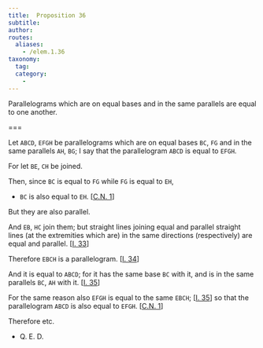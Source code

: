 ```yaml
---
title:  Proposition 36
subtitle:
author:
routes:
  aliases:
    - /elem.1.36
taxonomy:
  tag:
  category:
    -
---
```


Parallelograms which are on equal bases and in the same parallels are equal to one another.

===

Let `ABCD`, `EFGH` be parallelograms which are on equal bases `BC`, `FG` and in the same parallels `AH`, `BG`;  I say that the parallelogram `ABCD` is equal to `EFGH`.

For let `BE`, `CH` be joined.

Then, since `BC` is equal to `FG` while `FG` is equal to `EH`, 

- `BC` is also equal to `EH`. [<a href="/elem.1.c.n.1">C.N. 1</a>]

But they are also parallel.

And `EB`, `HC` join them; but straight lines joining equal and parallel straight lines (at the extremities which are) in the same directions (respectively) are equal and parallel. [<a href="/elem.1.33">I. 33</a>]

Therefore `EBCH` is a parallelogram. [<a href="/elem.1.34">I. 34</a>]

And it is equal to `ABCD`; for it has the same base `BC` with it, and is in the same parallels `BC`, `AH` with it. [<a href="/elem.1.35">I. 35</a>]

For the same reason also `EFGH` is equal to the same `EBCH`; [<a href="/elem.1.35">I. 35</a>] so that the parallelogram `ABCD` is also equal to `EFGH`. [<a href="/elem.1.c.n.1">C.N. 1</a>]

Therefore etc. 

- Q. E. D.


